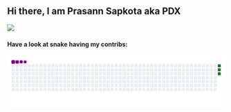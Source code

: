 ## Hi there, I am Prasann Sapkota aka PDX

<a href="">
  <img align="centre" src="https://github-readme-stats.vercel.app/api?username=PrasannaSpk17&hide=issues,contribs&count_private=true&show_icons=true&title_color=007bff&text_color=e7e7e7&icon_color=007bff&bg_color=171c28" />
<a />

#### Have a look at snake having my contribs:
![Snake gif](https://github.com/PrasannaSpk17/PrasannaSpk17/blob/main/output/github-contribution-grid-snake.gif)  

  
